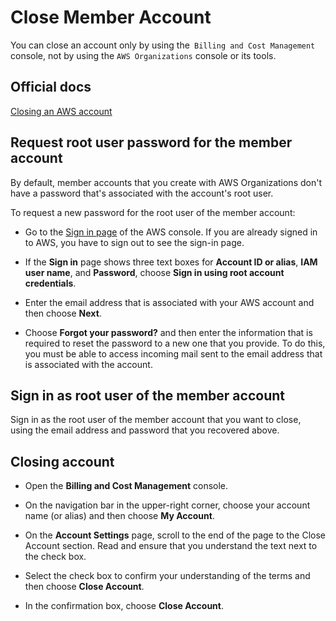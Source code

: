 # Close Member Account

You can close an account only by using the` Billing and Cost Management` console, not by using the `AWS Organizations` console or its tools.

## Official docs

[Closing an AWS account](https://docs.aws.amazon.com/organizations/latest/userguide/orgs_manage_accounts_close.html)


## Request root user password for the member account

By default, member accounts that you create with AWS Organizations don't have a password that's associated with the account's root user.

To request a new password for the root user of the member account:

* Go to the [Sign in page](https://console.aws.amazon.com) of the AWS console.
If you are already signed in to AWS, you have to sign out to see the sign-in page.

* If the **Sign in** page shows three text boxes for **Account ID or alias**, **IAM user name**, and **Password**,
choose **Sign in using root account credentials**.

* Enter the email address that is associated with your AWS account and then choose **Next**.

* Choose **Forgot your password?** and then enter the information that is required to reset the password to a new one that you provide.
To do this, you must be able to access incoming mail sent to the email address that is associated with the account.

## Sign in as root user of the member account

Sign in as the root user of the member account that you want to close, using the email address and password that you recovered above.

## Closing account

* Open the **Billing and Cost Management** console.

* On the navigation bar in the upper-right corner, choose your account name (or alias) and then choose **My Account**.

* On the **Account Settings** page, scroll to the end of the page to the Close Account section.
Read and ensure that you understand the text next to the check box.

* Select the check box to confirm your understanding of the terms and then choose **Close Account**.

* In the confirmation box, choose **Close Account**.
